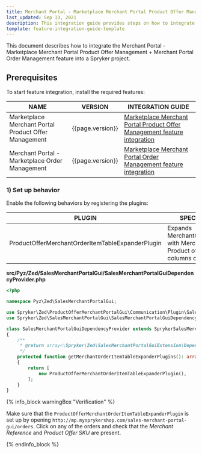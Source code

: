```yaml
---
title: Merchant Portal - Marketplace Merchant Portal Product Offer Management + Merchant Portal Order Management feature integration
last_updated: Sep 13, 2021
description: This integration guide provides steps on how to integrate the Marketplace Merchant Portal Product Offer Management + Merchant Portal Order Management feature into a Spryker project.
template: feature-integration-guide-template
---
```


This document describes how to integrate the Merchant Portal - Marketplace Merchant Portal Product Offer Management + Merchant Portal Order Management feature into a Spryker project.

## Prerequisites

To start feature integration, install the required features:

| NAME  | VERSION | INTEGRATION GUIDE |
| --------------- | --------- | ------------|
| Marketplace Merchant Portal Product Offer Management | {{page.version}} | [Marketplace Merchant Portal Product Offer Management feature integration](/docs/marketplace/dev/feature-integration-guides/{{page.version}}/marketplace-merchant-portal-product-offer-management-feature-integration.html)|
| Merchant Portal - Marketplace Order Management | {{page.version}} | [Marketplace Merchant Portal Order Management feature integration](/docs/marketplace/dev/feature-integration-guides/{{page.version}}/merchant-portal-marketplace-order-management-feature-integration.html)|


### 1) Set up behavior

Enable the following behaviors by registering the plugins:

| PLUGIN  | SPECIFICATION  | PREREQUISITES | NAMESPACE |
| --------------- | ------------ | ----------- | ------------ |
| ProductOfferMerchantOrderItemTableExpanderPlugin | Expands MerchantOrderItemTable with Merchant SKU and Product offer reference columns configuration. |  | Spryker\Zed\ProductOfferMerchantPortalGui\Communication\Plugin\SalesMerchantPortalGui |

**src/Pyz/Zed/SalesMerchantPortalGui/SalesMerchantPortalGuiDependencyProvider.php**

```php
<?php

namespace Pyz\Zed\SalesMerchantPortalGui;

use Spryker\Zed\ProductOfferMerchantPortalGui\Communication\Plugin\SalesMerchantPortalGui\ProductOfferMerchantOrderItemTableExpanderPlugin;
use Spryker\Zed\SalesMerchantPortalGui\SalesMerchantPortalGuiDependencyProvider as SprykerSalesMerchantPortalGuiDependencyProvider;

class SalesMerchantPortalGuiDependencyProvider extends SprykerSalesMerchantPortalGuiDependencyProvider
{
    /**
     * @return array<\Spryker\Zed\SalesMerchantPortalGuiExtension\Dependency\Plugin\MerchantOrderItemTableExpanderPluginInterface>
     */
    protected function getMerchantOrderItemTableExpanderPlugins(): array
    {
        return [
            new ProductOfferMerchantOrderItemTableExpanderPlugin(),
        ];
    }
}
```

{% info_block warningBox "Verification" %}

Make sure that the `ProductOfferMerchantOrderItemTableExpanderPlugin` is set up by opening `http://mp.mysprykershop.com/sales-merchant-portal-gui/orders`. Click on any of the orders and check that the *Merchant Reference* and *Product Offer SKU* are present.

{% endinfo_block %}
